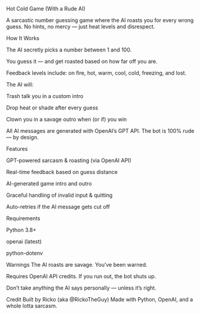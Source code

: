 Hot Cold Game (With a Rude AI)

A sarcastic number guessing game where the AI roasts you for every wrong guess.
No hints, no mercy — just heat levels and disrespect.

 How It Works

The AI secretly picks a number between 1 and 100.

You guess it — and get roasted based on how far off you are.

Feedback levels include: on fire, hot, warm, cool, cold, freezing, and lost.

The AI will:

Trash talk you in a custom intro

Drop heat or shade after every guess

Clown you in a savage outro when (or if) you win

All AI messages are generated with OpenAI’s GPT API. The bot is 100% rude — by design.

Features

GPT-powered sarcasm & roasting (via OpenAI API)

Real-time feedback based on guess distance

AI-generated game intro and outro

Graceful handling of invalid input & quitting

Auto-retries if the AI message gets cut off

Requirements

Python 3.8+

openai (latest)

python-dotenv

 Warnings
The AI roasts are savage. You’ve been warned.

Requires OpenAI API credits. If you run out, the bot shuts up.

Don’t take anything the AI says personally — unless it’s right.

Credit
Built by Ricko (aka @RickoTheGuy)
Made with Python, OpenAI, and a whole lotta sarcasm.